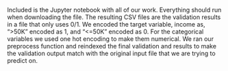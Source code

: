 Included is the Jupyter notebook with all of our work. Everything should run when downloading the file. The resulting CSV files are the validation results in a file that only uses 0/1.
We encoded the target variable, income as, “>50K” encoded as 1, and “<=50K” encoded as 0. For the categorical variables we used one hot encoding to make them numerical. We ran our preprocess function and reindexed the final validation and results to make the validation output match with the original input file that we are trying to predict on.
